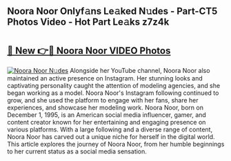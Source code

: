## Noora Noor Onlyf𝚊ns Le𝚊ked N𝚞des - Part-CT5 Photos Video - Hot Part Le𝚊ks z7z4k

# <h2><a href="http://ab61730.deff.icu/?id=Noora+Noor">🔗 New 👉🔴 Noora Noor VIDEO Photos</a></h2>

[![Noora Noor N𝚞des](https://i.imgur.com/rIISA9y.gif)](http://ab61730.deff.icu/?id=Noora+Noor)
Alongside her YouTube channel, Noora Noor also maintained an active presence on Instagram. Her stunning looks and captivating personality caught the attention of modeling agencies, and she began working as a model. Noora Noor's Instagram following continued to grow, and she used the platform to engage with her fans, share her experiences, and showcase her modeling work. Noora Noor, born on December 1, 1995, is an American social media influencer, gamer, and content creator known for her entertaining and engaging presence on various platforms. With a large following and a diverse range of content, Noora Noor has carved out a unique niche for herself in the digital world. This article explores the journey of Noora Noor, from her humble beginnings to her current status as a social media sensation.
